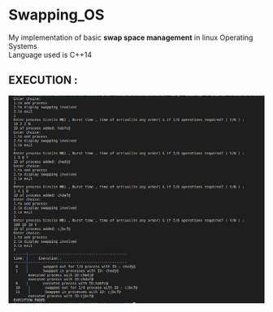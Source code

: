 # Swapping_OS

My implementation of basic __swap space management__ in linux Operating Systems <br />
Language used is C++14

## EXECUTION :
![](cpp_execution.png)
